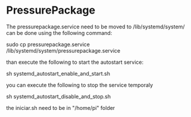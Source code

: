 # PressurePackage
The pressurepackage.service need to be moved to /lib/systemd/system/
can be done using the following command:

sudo cp pressurepackage.service /lib/systemd/system/pressurepackage.service

than execute the following to start the autostart service:

sh systemd_autostart_enable_and_start.sh

you can execute the following to stop the service temporaly

sh systemd_autostart_disable_and_stop.sh

the iniciar.sh need to be in "/home/pi" folder